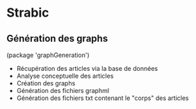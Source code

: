 # Strabic

## Génération des graphs
(package 'graphGeneration')

- Récupération des articles via la base de données
- Analyse conceptuelle des articles
- Création des graphs
- Génération des fichiers graphml
- Génération des fichiers txt contenant le "corps" des articles



